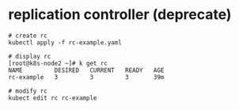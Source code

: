 # replication controller (deprecate)

```shell
# create rc
kubectl apply -f rc-example.yaml

# display rc
[root@k8s-node2 ~]# k get rc
NAME         DESIRED   CURRENT   READY   AGE
rc-example   3         3         3       39m

# modify rc
kubect edit rc rc-example


```